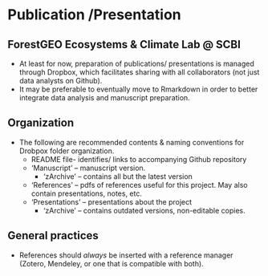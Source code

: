 # Publication /Presentation
## ForestGEO Ecosystems & Climate Lab @ SCBI

- At least for now, preparation of publications/ presentations is managed through Dropbox, which facilitates sharing with all collaborators (not just data analysts on Github).
- It may be preferable to eventually move to Rmarkdown in order to better integrate data analysis and manuscript preparation.

## Organization
- The following are recommended contents & naming conventions for Drobpox folder organization.
  - README file- identifies/ links to accompanying Github repository 
  - ‘Manuscript’ – manuscript version.
     - ‘zArchive’ – contains all but the latest version
  - ‘References’ – pdfs of references useful for this project. May also contain presentations, notes, etc.
  - ‘Presentations’ – presentations about the project 
     - ‘zArchive’ – contains outdated versions, non-editable copies.

## General practices
- References should *always* be inserted with a reference manager (Zotero, Mendeley, or one that is compatible with both).
